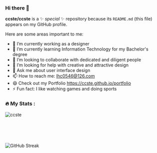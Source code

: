 ### Hi there 👋

**ccste/ccste** is a ✨ _special_ ✨ repository because its `README.md` (this file) appears on my GitHub profile.

Here are some areas important to me:

- 🔭 I’m currently working as a designer
- 🌱 I’m currently learning Information Technology for my Bachelor's degree
- 👯 I’m looking to collaborate with dedicated and diligent people
- 🤔 I’m looking for help with creative and attractive design
- 💬 Ask me about user interface design
- 📫 How to reach me: lhc0546@126.com
- 😄 Check out my Portfolio https://ccste.github.io/portfolio
- ⚡ Fun fact: I like watching games and doing sports

<h3 align="left">🔥   My Stats :</h3>

<p><img align="left" src="https://github-readme-stats.vercel.app/api/top-langs?username=ccste&show_icons=true&locale=en&layout=compact" alt="ccste" /></p>

<br/>
<br/>
<br/>
<br/>
<br/>


<p>
  <img align="left" src="https://streak-stats.demolab.com?user=ccste&locale=en&mode=daily&hide_border=false&card_width=800" alt="GitHub Streak" />
</p>
<!-- &border_radius=5&order=3 -->





<!-- <p>&nbsp;<img align="center" src="https://github-readme-stats.vercel.app/api?username=bald-m&show_icons=true&locale=en" alt="bald-m" /></p> -->